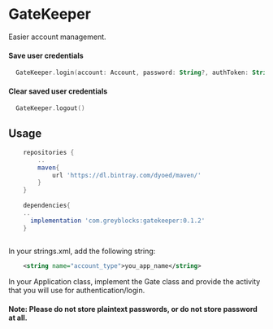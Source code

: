 # GateKeeper
 Easier account management. 

#### Save user credentials
``` kotlin
  GateKeeper.login(account: Account, password: String?, authToken: String, userData: Bundle?) 
  ```
#### Clear saved user credentials
``` kotlin
  GateKeeper.logout()
```
## Usage
```groovy
    repositories {
        ..
        maven{
            url 'https://dl.bintray.com/dyoed/maven/'
        }
    }
    
    dependencies{
    ..
      implementation 'com.greyblocks:gatekeeper:0.1.2'
    }
  
   ```
In your strings.xml, add the following string:
```xml
    <string name="account_type">you_app_name</string>
```
In your Application class, implement the Gate class and provide the activity that you will use for authentication/login.



#### Note: Please do not store plaintext passwords, or do not store password at all.
